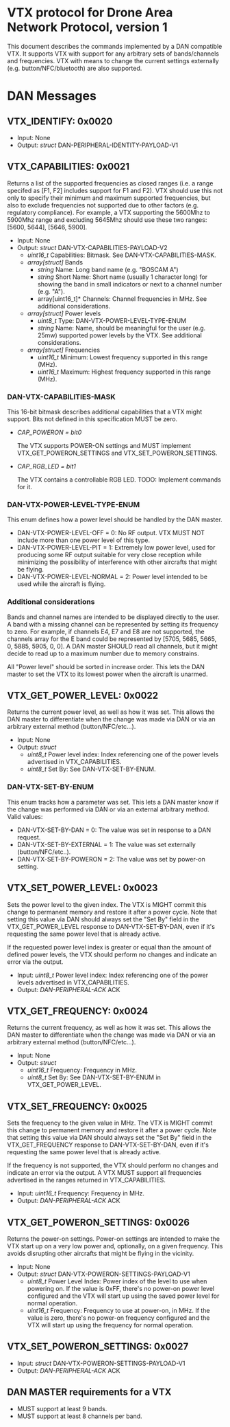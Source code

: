 # VTX protocol for Drone Area Network Protocol, version 1

This document describes the commands implemented by a DAN compatible VTX.
It supports VTX with support for any arbitrary sets of bands/channels
and frequencies. VTX with means to change the current settings externally
(e.g. button/NFC/bluetooth) are also supported.

# DAN Messages


## VTX_IDENTIFY: 0x0020

- Input: None
- Output: *struct* DAN-PERIPHERAL-IDENTITY-PAYLOAD-V1

## VTX_CAPABILITIES: 0x0021

Returns a list of the supported frequencies as closed ranges (i.e. a range
specifed as [F1, F2] includes support for F1 and F2). VTX should use this not
only to specify their minimum and maximum supported frequencies, but also to
exclude frequencies not supported due to other factors (e.g. regulatory
compliance). For example, a VTX supporting the 5600Mhz to 5900Mhz range and
excluding 5645Mhz should use these two ranges: [5600, 5644], [5646, 5900].

- Input: None    
- Output: *struct* DAN-VTX-CAPABILITIES-PAYLOAD-V2
    - *uint16_t* Capabilities: Bitmask. See DAN-VTX-CAPABILITIES-MASK.
    - *array[struct]* Bands
        - *string* Name: Long band name (e.g. "BOSCAM A")
        - *string* Short Name: Short name (usually 1 character long) for
        showing the band in small indicators or next to a channel number
        (e.g. "A").
        - array[uint16_t]* Channels: Channel frequencies in MHz. See
        additional considerations.
    - *array[struct]* Power levels
        - *uint8_t* Type: DAN-VTX-POWER-LEVEL-TYPE-ENUM
        - *string* Name: Name, should be meaningful for the user (e.g. 25mw)
    supported power levels by the VTX. See additional considerations.
    - *array[struct]* Frequencies
        - *uint16_t* Minimum: Lowest frequency supported in this range (MHz).
        - *uint16_t* Maximum: Highest frequency supported in this range (MHz).


### DAN-VTX-CAPABILITIES-MASK

This 16-bit bitmask describes additional capabilities that a VTX might support.
Bits not defined in this specification MUST be zero.

- *CAP_POWERON = bit0*
  
    The VTX supports POWER-ON settings and MUST implement
    VTX_GET_POWERON_SETTINGS and VTX_SET_POWERON_SETTINGS.

- *CAP_RGB_LED = bit1*

    The VTX contains a controllable RGB LED. TODO: Implement commands for it.

### DAN-VTX-POWER-LEVEL-TYPE-ENUM

This enum defines how a power level should be handled by the DAN master.

- DAN-VTX-POWER-LEVEL-OFF = 0: No RF output. VTX MUST NOT include more than one
power level of this type.
- DAN-VTX-POWER-LEVEL-PIT = 1: Extremely low power level, used for producing
some RF output suitable for very close reception while minimizing the
possibility of interference with other aircrafts that might be flying.
- DAN-VTX-POWER-LEVEL-NORMAL = 2: Power level intended to be used while the
aircraft is flying.

### Additional considerations

Bands and channel names are intended to be displayed directly to the user. A
band with a missing channel can be represented by setting its frequency to zero.
For example, if channels E4, E7 and E8 are not supported, the channels array for
the E band could be represented by [5705, 5685, 5665, 0, 5885, 5905, 0, 0]. A
DAN master SHOULD read all channels, but it might decide to read up to a maximum
number due to memory constrains. 

All "Power level" should be sorted in increase order. This lets the
DAN master to set the VTX to its lowest power when the aircraft is unarmed.

## VTX_GET_POWER_LEVEL: 0x0022

Returns the current power level, as well as how it was set. This allows the
DAN master to differentiate when the change was made via DAN or via an
arbitrary external method (button/NFC/etc...).

- Input: None    
- Output: *struct*
    - *uint8_t* Power level index: Index referencing one of the power
    levels advertised in VTX_CAPABILITIES.
    - *uint8_t* Set By: See DAN-VTX-SET-BY-ENUM.

### DAN-VTX-SET-BY-ENUM

This enum tracks how a parameter was set. This lets a DAN master know if the change
was performed via DAN or via an external arbitrary method. Valid values:

- DAN-VTX-SET-BY-DAN = 0: The value was set in response to a DAN request.
- DAN-VTX-SET-BY-EXTERNAL = 1: The value was set externally (button/NFC/etc..).
- DAN-VTX-SET-BY-POWERON = 2: The value was set by power-on setting.


## VTX_SET_POWER_LEVEL: 0x0023

Sets the power level to the given index. The VTX is MIGHT commit this change to
permanent memory and restore it after a power cycle. Note that setting this
value via DAN should always set the "Set By" field in the VTX_GET_POWER_LEVEL
response to DAN-VTX-SET-BY-DAN, even if it's requesting the same power level
that is already active.

If the requested power level index is greater or equal than the amount of
defined power levels, the VTX should perform no changes and indicate an error
via the output.

- Input: *uint8_t* Power level index: Index referencing one of the power
    levels advertised in VTX_CAPABILITIES.
- Output: *DAN-PERIPHERAL-ACK* ACK


## VTX_GET_FREQUENCY: 0x0024

Returns the current frequency, as well as how it was set. This allows the
DAN master to differentiate when the change was made via DAN or via an
arbitrary external method (button/NFC/etc...).

- Input: None    
- Output: *struct*
    - *uint16_t* Frequency: Frequency in MHz.
    - *uint8_t* Set By: See DAN-VTX-SET-BY-ENUM in VTX_GET_POWER_LEVEL.


## VTX_SET_FREQUENCY: 0x0025

Sets the frequency to the given value in MHz. The VTX is MIGHT commit this change to
permanent memory and restore it after a power cycle. Note that setting this
value via DAN should always set the "Set By" field in the VTX_GET_FREQUENCY
response to DAN-VTX-SET-BY-DAN, even if it's requesting the same power level
that is already active.

If the frequency is not supported, the VTX should perform no changes and indicate
an error via the output. A VTX MUST support all frequencies advertised in the ranges
returned in VTX_CAPABILITIES.

- Input: *uint16_t* Frequency: Frequency in MHz.
- Output: *DAN-PERIPHERAL-ACK* ACK

## VTX_GET_POWERON_SETTINGS: 0x0026

Returns the power-on settings. Power-on settings are intended to make the VTX
start up on a very low power and, optionally, on a given frequency. This
avoids disrupting other aircrafts that might be flying in the vicinity.

- Input: None
- Output: *struct* DAN-VTX-POWERON-SETTINGS-PAYLOAD-V1
    - *uint8_t* Power Level Index: Power index of the level to use when
    powering on. If the value is 0xFF, there's no power-on power level
    configured and the VTX will start up using the saved power level for
    normal operation.
    - *uint16_t* Frequency: Frequency to use at power-on, in MHz. If
    the value is zero, there's no power-on frequency configured and the
    VTX will start up using the frequency for normal operation.

## VTX_SET_POWERON_SETTINGS: 0x0027

- Input: *struct* DAN-VTX-POWERON-SETTINGS-PAYLOAD-V1
- Output: *DAN-PERIPHERAL-ACK* ACK

## DAN MASTER requirements for a VTX

- MUST support at least 9 bands.
- MUST support at least 8 channels per band.